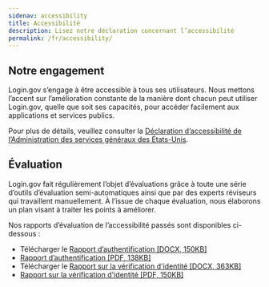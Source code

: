 ```yaml
---
sidenav: accessibility
title: Accessibilité
description: Lisez notre déclaration concernant l’accessibilité
permalink: /fr/accessibility/
---
```


## Notre engagement
Login.gov s’engage à être accessible à tous ses utilisateurs. Nous mettons l’accent sur l’amélioration constante de la manière dont chacun peut utiliser Login.gov, quelle que soit ses capacités, pour accéder facilement aux applications et services publics.

Pour plus de détails, veuillez consulter la [Déclaration d’accessibilité de l’Administration des services généraux des États-Unis](https://www.gsa.gov/website-information/accessibility-statement).

## Évaluation
Login.gov fait régulièrement l’objet d’évaluations grâce à toute une série d’outils d’évaluation semi-automatiques ainsi que par des experts réviseurs qui travaillent manuellement. À l’issue de chaque évaluation, nous élaborons un plan visant à traiter les points à améliorer.

Nos rapports d’évaluation de l’accessibilité passés sont disponibles ci-dessous :

* Télécharger le [Rapport d’authentification [DOCX, 150KB]](/docs/2024-05-15_VPAT2.5Rev508-Identity-Authentication.docx)
* [Rapport d’authentification [PDF, 138KB]](/docs/2024-05-15_VPAT2.5Rev508-Identity-Authentication.pdf)
* Télécharger le [Rapport sur la vérification d'identité [DOCX, 363KB]](/docs/identity-verification-report.docx)
* [Rapport sur la vérification d'identité [PDF, 150KB]](/docs/identity-verification-report.pdf)

